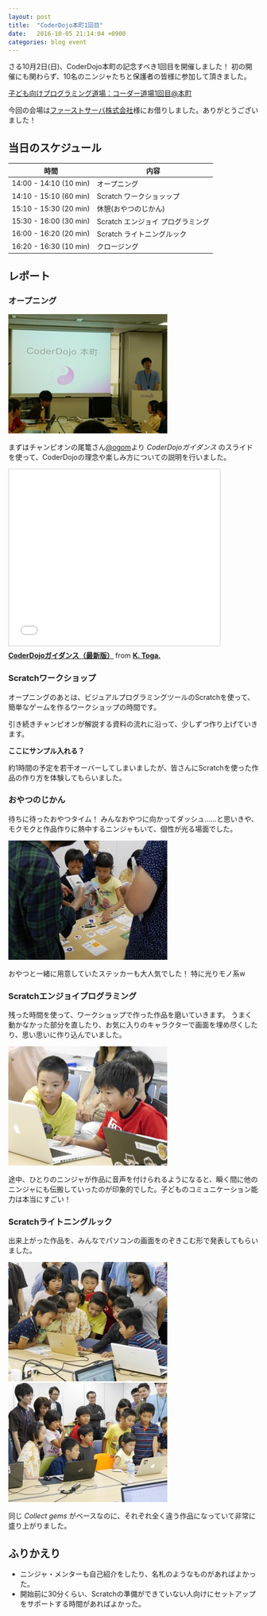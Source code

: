 ```yaml
---
layout: post
title:  "CoderDojo本町1回目"
date:   2016-10-05 21:14:04 +0900
categories: blog event
---
```


さる10月2日(日)、CoderDojo本町の記念すべき1回目を開催しました！
初の開催にも関わらず、10名のニンジャたちと保護者の皆様に参加して頂きました。

[子ども向けプログラミング道場：コーダー道場1回目@本町](https://manage.doorkeeper.jp/groups/coderdojo-hommachi/events/51789)

今回の会場は[ファーストサーバ株式会社](https://www.firstserver.co.jp/)様にお借りしました。ありがとうございました！

## 当日のスケジュール

時間                   | 内容
-----------------------|------
14:00 - 14:10 (10 min) | オープニング
14:10 - 15:10 (60 min) | Scratch ワークショッップ
15:10 - 15:30 (20 min) | 休憩(おやつのじかん)
15:30 - 16:00 (30 min) | Scratch エンジョイ プログラミング
16:00 - 16:20 (20 min) | Scratch ライトニングルック
16:20 - 16:30 (10 min) | クロージング

## レポート

### オープニング

![opening](/assets/2016-10-02-opening.jpg)

まずはチャンピオンの尾篭さん[@ogom](https://twitter.com/ogomr)より *CoderDojoガイダンス* のスライドを使って、CoderDojoの理念や楽しみ方についての説明を行いました。

<iframe src="//www.slideshare.net/slideshow/embed_code/key/FAXoW4pBq172mQ" width="425" height="355" frameborder="0" marginwidth="0" marginheight="0" scrolling="no" style="border:1px solid #CCC; border-width:1px; margin-bottom:5px; max-width: 100%;" allowfullscreen> </iframe> <div style="margin-bottom:5px"> <strong> <a href="//www.slideshare.net/togazo/coderdojo-introduction-jp" title="CoderDojoガイダンス（最新版）" target="_blank">CoderDojoガイダンス（最新版）</a> </strong> from <strong><a href="//www.slideshare.net/togazo" target="_blank">K. Toga.</a></strong> </div>


### Scratchワークショップ

オープニングのあとは、ビジュアルプログラミングツールのScratchを使って、簡単なゲームを作るワークショップの時間です。

引き続きチャンピオンが解説する資料の流れに沿って、少しずつ作り上げていきます。

 **ここにサンプル入れる？**

約1時間の予定を若干オーバーしてしまいましたが、皆さんにScratchを使った作品の作り方を体験してもらいました。


### おやつのじかん

待ちに待ったおやつタイム！
みんなおやつに向かってダッシュ……と思いきや、モクモクと作品作りに熱中するニンジャもいて、個性が光る場面でした。

![おやつのじかん](/assets/2016-10-02-oyatsu.jpg)

おやつと一緒に用意していたステッカーも大人気でした！
特に光りモノ系w


### Scratchエンジョイプログラミング

残った時間を使って、ワークショップで作った作品を磨いていきます。
うまく動かなかった部分を直したり、お気に入りのキャラクターで画面を埋め尽くしたり、思い思いに作り込んでいました。

![エンジョイプログラミング](/assets/2016-10-02-enjoy.jpg)

途中、ひとりのニンジャが作品に音声を付けられるようになると、瞬く間に他のニンジャにも伝搬していったのが印象的でした。子どものコミュニケーション能力は本当にすごい！


### Scratchライトニングルック

出来上がった作品を、みんなでパソコンの画面をのぞきこむ形で発表してもらいました。

![ライトニングルック1](/assets/2016-10-02-lightning1.jpg)
![ライトニングルック2](/assets/2016-10-02-lightning2.jpg)

同じ *Collect gems* がベースなのに、それぞれ全く違う作品になっていて非常に盛り上がりました。


## ふりかえり

- ニンジャ・メンターも自己紹介をしたり、名札のようなものがあればよかった。
- 開始前に30分くらい、Scratchの準備ができていない人向けにセットアップをサポートする時間があればよかった。

